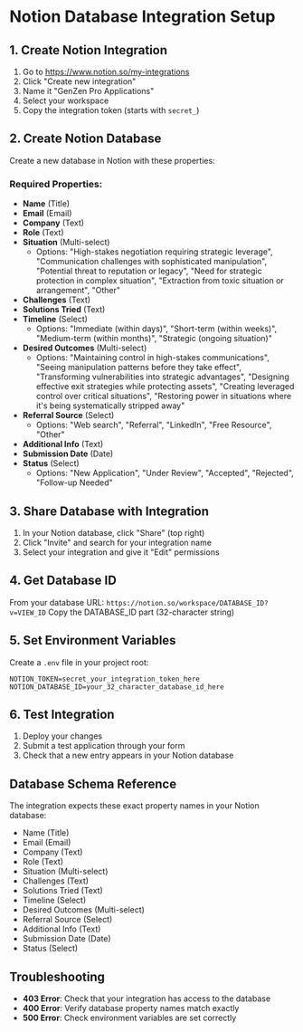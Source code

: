 # Notion Database Integration Setup

## 1. Create Notion Integration

1. Go to https://www.notion.so/my-integrations
2. Click "Create new integration"
3. Name it "GenZen Pro Applications"
4. Select your workspace
5. Copy the integration token (starts with `secret_`)

## 2. Create Notion Database

Create a new database in Notion with these properties:

### Required Properties:
- **Name** (Title)
- **Email** (Email)
- **Company** (Text)
- **Role** (Text)
- **Situation** (Multi-select)
  - Options: "High-stakes negotiation requiring strategic leverage", "Communication challenges with sophisticated manipulation", "Potential threat to reputation or legacy", "Need for strategic protection in complex situation", "Extraction from toxic situation or arrangement", "Other"
- **Challenges** (Text)
- **Solutions Tried** (Text)
- **Timeline** (Select)
  - Options: "Immediate (within days)", "Short-term (within weeks)", "Medium-term (within months)", "Strategic (ongoing situation)"
- **Desired Outcomes** (Multi-select)
  - Options: "Maintaining control in high-stakes communications", "Seeing manipulation patterns before they take effect", "Transforming vulnerabilities into strategic advantages", "Designing effective exit strategies while protecting assets", "Creating leveraged control over critical situations", "Restoring power in situations where it's being systematically stripped away"
- **Referral Source** (Select)
  - Options: "Web search", "Referral", "LinkedIn", "Free Resource", "Other"
- **Additional Info** (Text)
- **Submission Date** (Date)
- **Status** (Select)
  - Options: "New Application", "Under Review", "Accepted", "Rejected", "Follow-up Needed"

## 3. Share Database with Integration

1. In your Notion database, click "Share" (top right)
2. Click "Invite" and search for your integration name
3. Select your integration and give it "Edit" permissions

## 4. Get Database ID

From your database URL: `https://notion.so/workspace/DATABASE_ID?v=VIEW_ID`
Copy the DATABASE_ID part (32-character string)

## 5. Set Environment Variables

Create a `.env` file in your project root:

```
NOTION_TOKEN=secret_your_integration_token_here
NOTION_DATABASE_ID=your_32_character_database_id_here
```

## 6. Test Integration

1. Deploy your changes
2. Submit a test application through your form
3. Check that a new entry appears in your Notion database

## Database Schema Reference

The integration expects these exact property names in your Notion database:
- Name (Title)
- Email (Email) 
- Company (Text)
- Role (Text)
- Situation (Multi-select)
- Challenges (Text)
- Solutions Tried (Text)
- Timeline (Select)
- Desired Outcomes (Multi-select)
- Referral Source (Select)
- Additional Info (Text)
- Submission Date (Date)
- Status (Select)

## Troubleshooting

- **403 Error**: Check that your integration has access to the database
- **400 Error**: Verify database property names match exactly
- **500 Error**: Check environment variables are set correctly